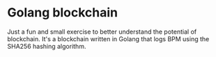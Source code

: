 # Golang blockchain
Just a fun and small exercise to better understand the potential of blockchain. It's a blockchain written in Golang that logs BPM using the SHA256 hashing algorithm. 